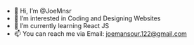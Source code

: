 - 👋 Hi, I’m @JoeMnsr
- 👀 I’m interested in Coding and Designing Websites
- 🌱 I’m currently learning React JS
- 📫 You can reach me via Email: joemansour.122@gmail.com


